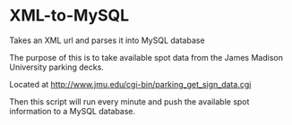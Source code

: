 # XML-to-MySQL
Takes an XML url and parses it into MySQL database

The purpose of this is to take available spot data from the James Madison University parking decks. 

Located at http://www.jmu.edu/cgi-bin/parking_get_sign_data.cgi

Then this script will run every minute and push the available spot information to a MySQL database.
